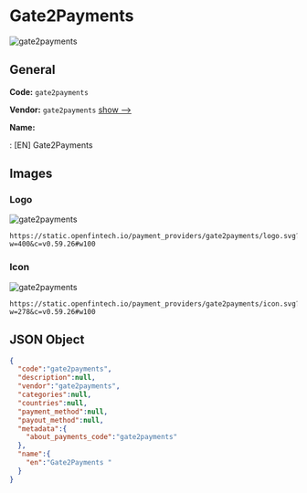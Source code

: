 
# Gate2Payments  
![gate2payments](https://static.openfintech.io/payment_providers/gate2payments/logo.svg?w=400&c=v0.59.26#w100)  

## General 
 
**Code:** `gate2payments` 
 
**Vendor:** `gate2payments` [show -->](/vendors/gate2payments/) 
 
**Name:** 
 
:	[EN] Gate2Payments  
 

## Images 

### Logo 
 
![gate2payments](https://static.openfintech.io/payment_providers/gate2payments/logo.svg?w=400&c=v0.59.26#w100)  

```
https://static.openfintech.io/payment_providers/gate2payments/logo.svg?w=400&c=v0.59.26#w100
```  

### Icon 
 
![gate2payments](https://static.openfintech.io/payment_providers/gate2payments/icon.svg?w=278&c=v0.59.26#w100)  

```
https://static.openfintech.io/payment_providers/gate2payments/icon.svg?w=278&c=v0.59.26#w100
```  

## JSON Object 

```json
{
  "code":"gate2payments",
  "description":null,
  "vendor":"gate2payments",
  "categories":null,
  "countries":null,
  "payment_method":null,
  "payout_method":null,
  "metadata":{
    "about_payments_code":"gate2payments"
  },
  "name":{
    "en":"Gate2Payments "
  }
}
```  
